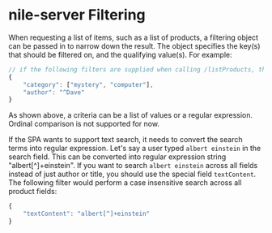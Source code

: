 # nile-server Filtering

When requesting a list of items, such as a list of products, a filtering object can be passed in to narrow down the result. The object specifies the key(s) that should be filtered on, and the qualifying value(s). For example:

```js
// if the following filters are supplied when calling /listProducts, the API would return only books written by Dave that are in either mystery or computer categories.
{
    "category": ["mystery", "computer"],
    "author": "^Dave"
}
```

As shown above, a criteria can be a list of values or a regular expression. Ordinal comparison is not supported for now.

If the SPA wants to support text search, it needs to convert the search terms into regular expression. Let's say a user typed `albert einstein` in the search field. This can be converted into regular expression string "albert[^]+einstein". If you want to search `albert einstein` across all fields instead of just author or title, you should use the special field `textContent`. The following filter would perform a case insensitive search across all product fields:

```js
{
    "textContent": "albert[^]+einstein"
}
```
